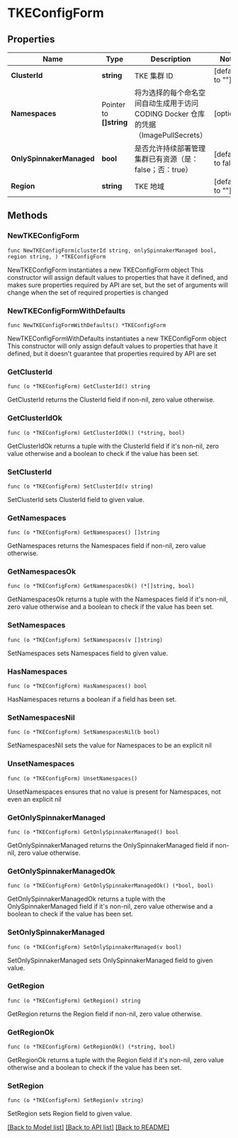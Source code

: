 # TKEConfigForm

## Properties

Name | Type | Description | Notes
------------ | ------------- | ------------- | -------------
**ClusterId** | **string** | TKE 集群 ID | [default to ""]
**Namespaces** | Pointer to **[]string** | 将为选择的每个命名空间自动生成用于访问 CODING Docker 仓库的凭据（ImagePullSecrets） | [optional] 
**OnlySpinnakerManaged** | **bool** | 是否允许持续部署管理集群已有资源（是：false；否：true） | [default to false]
**Region** | **string** | TKE 地域 | [default to ""]

## Methods

### NewTKEConfigForm

`func NewTKEConfigForm(clusterId string, onlySpinnakerManaged bool, region string, ) *TKEConfigForm`

NewTKEConfigForm instantiates a new TKEConfigForm object
This constructor will assign default values to properties that have it defined,
and makes sure properties required by API are set, but the set of arguments
will change when the set of required properties is changed

### NewTKEConfigFormWithDefaults

`func NewTKEConfigFormWithDefaults() *TKEConfigForm`

NewTKEConfigFormWithDefaults instantiates a new TKEConfigForm object
This constructor will only assign default values to properties that have it defined,
but it doesn't guarantee that properties required by API are set

### GetClusterId

`func (o *TKEConfigForm) GetClusterId() string`

GetClusterId returns the ClusterId field if non-nil, zero value otherwise.

### GetClusterIdOk

`func (o *TKEConfigForm) GetClusterIdOk() (*string, bool)`

GetClusterIdOk returns a tuple with the ClusterId field if it's non-nil, zero value otherwise
and a boolean to check if the value has been set.

### SetClusterId

`func (o *TKEConfigForm) SetClusterId(v string)`

SetClusterId sets ClusterId field to given value.


### GetNamespaces

`func (o *TKEConfigForm) GetNamespaces() []string`

GetNamespaces returns the Namespaces field if non-nil, zero value otherwise.

### GetNamespacesOk

`func (o *TKEConfigForm) GetNamespacesOk() (*[]string, bool)`

GetNamespacesOk returns a tuple with the Namespaces field if it's non-nil, zero value otherwise
and a boolean to check if the value has been set.

### SetNamespaces

`func (o *TKEConfigForm) SetNamespaces(v []string)`

SetNamespaces sets Namespaces field to given value.

### HasNamespaces

`func (o *TKEConfigForm) HasNamespaces() bool`

HasNamespaces returns a boolean if a field has been set.

### SetNamespacesNil

`func (o *TKEConfigForm) SetNamespacesNil(b bool)`

 SetNamespacesNil sets the value for Namespaces to be an explicit nil

### UnsetNamespaces
`func (o *TKEConfigForm) UnsetNamespaces()`

UnsetNamespaces ensures that no value is present for Namespaces, not even an explicit nil
### GetOnlySpinnakerManaged

`func (o *TKEConfigForm) GetOnlySpinnakerManaged() bool`

GetOnlySpinnakerManaged returns the OnlySpinnakerManaged field if non-nil, zero value otherwise.

### GetOnlySpinnakerManagedOk

`func (o *TKEConfigForm) GetOnlySpinnakerManagedOk() (*bool, bool)`

GetOnlySpinnakerManagedOk returns a tuple with the OnlySpinnakerManaged field if it's non-nil, zero value otherwise
and a boolean to check if the value has been set.

### SetOnlySpinnakerManaged

`func (o *TKEConfigForm) SetOnlySpinnakerManaged(v bool)`

SetOnlySpinnakerManaged sets OnlySpinnakerManaged field to given value.


### GetRegion

`func (o *TKEConfigForm) GetRegion() string`

GetRegion returns the Region field if non-nil, zero value otherwise.

### GetRegionOk

`func (o *TKEConfigForm) GetRegionOk() (*string, bool)`

GetRegionOk returns a tuple with the Region field if it's non-nil, zero value otherwise
and a boolean to check if the value has been set.

### SetRegion

`func (o *TKEConfigForm) SetRegion(v string)`

SetRegion sets Region field to given value.



[[Back to Model list]](../README.md#documentation-for-models) [[Back to API list]](../README.md#documentation-for-api-endpoints) [[Back to README]](../README.md)


